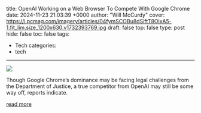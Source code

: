 title: OpenAI Working on a Web Browser To Compete With Google Chrome
date: 2024-11-23 21:03:39 +0000
author: "Will McCurdy"
cover: https://i.pcmag.com/imagery/articles/04fymSCOBu8dSiftT8OixA5-1.fit_lim.size_1200x630.v1732393769.jpg
draft: false
top: false
type: post
hide: false
toc: false
tags:
  - Tech
categories:
  - tech
---

![](https://i.pcmag.com/imagery/articles/04fymSCOBu8dSiftT8OixA5-1.fit_lim.size_1200x630.v1732393769.jpg)

Though Google Chrome’s dominance may be facing legal challenges from the Department of Justice, a true competitor from OpenAI may still be some way off, reports indicate.

[read more](https://www.pcmag.com/news/openai-working-on-a-web-browser-to-compete-with-google-chrome)
